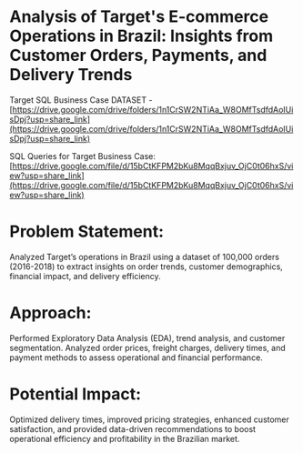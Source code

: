 # Analysis of Target's E-commerce Operations in Brazil: Insights from Customer Orders, Payments, and Delivery Trends
Target SQL Business Case DATASET -[https://drive.google.com/drive/folders/1n1CrSW2NTiAa_W8OMfTsdfdAoIUisDpj?usp=share_link](https://drive.google.com/drive/folders/1n1CrSW2NTiAa_W8OMfTsdfdAoIUisDpj?usp=share_link)

SQL Queries for Target Business Case: [https://drive.google.com/file/d/15bCtKFPM2bKu8MqqBxjuv_OjC0t06hxS/view?usp=share_link](https://drive.google.com/file/d/15bCtKFPM2bKu8MqqBxjuv_OjC0t06hxS/view?usp=share_link)


# Problem Statement:
Analyzed Target’s operations in Brazil using a dataset of 100,000 orders (2016-2018) to extract insights on order trends, customer demographics, financial impact, and delivery efficiency.

# Approach:
Performed Exploratory Data Analysis (EDA), trend analysis, and customer segmentation. Analyzed order prices, freight charges, delivery times, and payment methods to assess operational and financial performance.

# Potential Impact:
Optimized delivery times, improved pricing strategies, enhanced customer satisfaction, and provided data-driven recommendations to boost operational efficiency and profitability in the Brazilian market. 
